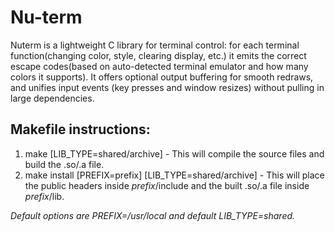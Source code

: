 # Nu-term

Nuterm is a lightweight C library for terminal control: for each terminal function(changing color, style, clearing display, etc.) it emits the correct escape codes(based on auto-detected terminal emulator and how many colors it supports). It offers optional output buffering for smooth redraws, and unifies input events (key presses and window resizes) without pulling in large dependencies.

## Makefile instructions:

1. make \[LIB\_TYPE=shared/archive\] - This will compile the source files and build the .so/.a file.
2. make install \[PREFIX=prefix\] \[LIB\_TYPE=shared/archive\] - This will place the public headers inside _prefix_/include and the built .so/.a file inside _prefix_/lib.

_Default options are PREFIX=/usr/local and default LIB\_TYPE=shared._
